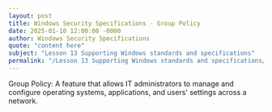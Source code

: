 ```yaml
---
layout: post
title: Windows Security Specifications - Group Policy
date: 2025-01-10 12:00:00 -0000
author: Windows Security Specifications
quote: "content here"
subject: "Lesson 13 Supporting Windows standards and specifications"
permalink: "/Lesson 13 Supporting Windows standards and specifications/Windows Security Specifications/Windows Security Specifications - Group Policy"
---
```


Group Policy: A feature that allows IT administrators to manage and configure operating systems, applications, and users' settings across a network.
